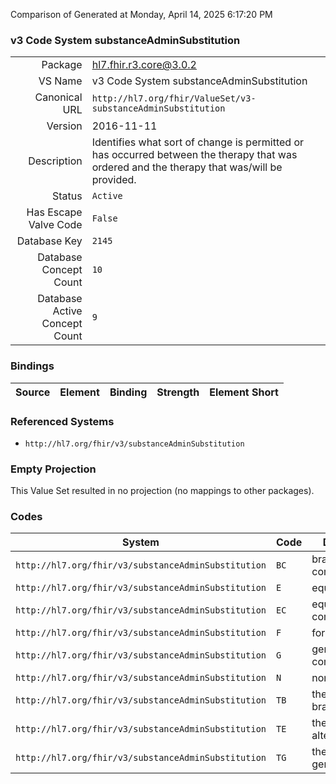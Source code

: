 Comparison of 
Generated at Monday, April 14, 2025 6:17:20 PM

### v3 Code System substanceAdminSubstitution

|      |     |
| ---: | --- |
| Package | hl7.fhir.r3.core@3.0.2 |
| VS Name | v3 Code System substanceAdminSubstitution |
| Canonical URL | `http://hl7.org/fhir/ValueSet/v3-substanceAdminSubstitution` |
| Version | 2016-11-11 |
| Description | Identifies what sort of change is permitted or has occurred between the therapy that was ordered and the therapy that was/will be provided. |
| Status | `Active` |
| Has Escape Valve Code | `False` |
| Database Key | `2145` |
| Database Concept Count | `10` |
| Database Active Concept Count | `9` |
### Bindings

| Source | Element | Binding | Strength | Element Short |
| ------ | ------- | ------- | -------- | ------------- |

### Referenced Systems

* `http://hl7.org/fhir/v3/substanceAdminSubstitution`
### Empty Projection

This Value Set resulted in no projection (no mappings to other packages).

### Codes

| System | Code | Display |
| ------ | ---- | ------- |
| `http://hl7.org/fhir/v3/substanceAdminSubstitution` | `BC` | brand composition |
| `http://hl7.org/fhir/v3/substanceAdminSubstitution` | `E` | equivalent |
| `http://hl7.org/fhir/v3/substanceAdminSubstitution` | `EC` | equivalent composition |
| `http://hl7.org/fhir/v3/substanceAdminSubstitution` | `F` | formulary |
| `http://hl7.org/fhir/v3/substanceAdminSubstitution` | `G` | generic composition |
| `http://hl7.org/fhir/v3/substanceAdminSubstitution` | `N` | none |
| `http://hl7.org/fhir/v3/substanceAdminSubstitution` | `TB` | therapeutic brand |
| `http://hl7.org/fhir/v3/substanceAdminSubstitution` | `TE` | therapeutic alternative |
| `http://hl7.org/fhir/v3/substanceAdminSubstitution` | `TG` | therapeutic generic |
